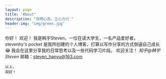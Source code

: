 ```yaml
---
layout: page
title: "About"
description: "目明心亮，立心力行 " 
header-img: "img/green.jpg"
---
```


你好！
欢迎！
    我是韩宇Steven，一位在读大学生，一名产品爱好者。
    stevenhy's pocket 是我所创建的个人博客，打算以写作分享的方式倒逼自己成长😂
    我会在这里分享我的日常思考以及一些代码学习片段。
    欢迎关注！
    *知乎@韩宇Steven*
    邮箱：steven_hanyu@163.com

    以上，
    祝好！


    






